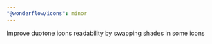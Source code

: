 ```yaml
---
"@wonderflow/icons": minor
---
```


Improve duotone icons readability by swapping shades in some icons
